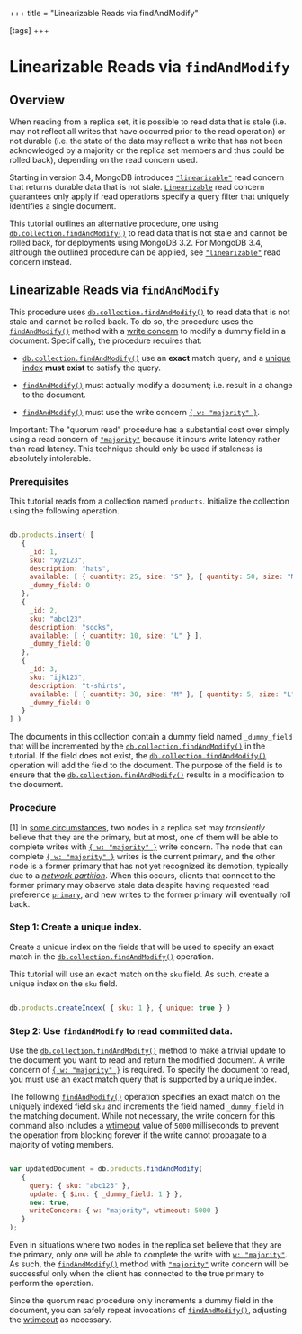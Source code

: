 +++
title = "Linearizable Reads via findAndModify"

[tags]
+++
# Linearizable Reads via ``findAndModify``


## Overview

When reading from a replica set, it is possible to read data that is
stale (i.e. may not reflect all writes that have occurred prior to the
read operation) or not durable (i.e. the state of the data may reflect
a write that has not been acknowledged by a majority or the replica set
members and thus could be rolled back), depending on the read concern
used.

Starting in version 3.4, MongoDB introduces
[``"linearizable"``](#readconcern."linearizable") read concern that returns durable data
that is not stale. [``Linearizable``](#readconcern."linearizable") read
concern guarantees only apply if read operations specify a query filter
that uniquely identifies a single document.

This tutorial outlines an alternative procedure, one using
[``db.collection.findAndModify()``](#db.collection.findAndModify) to read data that is not stale
and cannot be rolled back, for deployments using MongoDB 3.2. For
MongoDB 3.4, although the outlined procedure can be applied, see
[``"linearizable"``](#readconcern."linearizable") read concern instead.


## Linearizable Reads via ``findAndModify``

This procedure uses [``db.collection.findAndModify()``](#db.collection.findAndModify) to read
data that is not stale and cannot be rolled back. To do so, the
procedure uses the [``findAndModify()``](#db.collection.findAndModify) method with
a [write concern](#write-concern) to modify a dummy field in a
document. Specifically, the procedure requires that:

* [``db.collection.findAndModify()``](#db.collection.findAndModify) use an **exact** match query, and a [unique index](#) **must exist** to satisfy the query. 

* [``findAndModify()``](#db.collection.findAndModify) must actually modify a document; i.e. result in a change to the document. 

* [``findAndModify()``](#db.collection.findAndModify) must use the write concern [``{ w: "majority" }``](#writeconcern."majority"). 

Important: The "quorum read" procedure has a substantial cost over simply using a read concern of [``"majority"``](#readconcern."majority") because it incurs write latency rather than read latency. This technique should only be used if staleness is absolutely intolerable. 


### Prerequisites

This tutorial reads from a collection named ``products``. Initialize
the collection using the following operation.

```javascript

db.products.insert( [
   {
     _id: 1,
     sku: "xyz123",
     description: "hats",
     available: [ { quantity: 25, size: "S" }, { quantity: 50, size: "M" } ],
     _dummy_field: 0
   },
   {
     _id: 2,
     sku: "abc123",
     description: "socks",
     available: [ { quantity: 10, size: "L" } ],
     _dummy_field: 0
   },
   {
     _id: 3,
     sku: "ijk123",
     description: "t-shirts",
     available: [ { quantity: 30, size: "M" }, { quantity: 5, size: "L" } ],
     _dummy_field: 0
   }
] )

```

The documents in this collection contain a dummy field named
``_dummy_field`` that will be incremented by the
[``db.collection.findAndModify()``](#db.collection.findAndModify) in the tutorial. If the field
does not exist, the [``db.collection.findAndModify()``](#db.collection.findAndModify) operation
will add the field to the document. The purpose of the field is to
ensure that the [``db.collection.findAndModify()``](#db.collection.findAndModify) results in a
modification to the document.


### Procedure

[1] In [some circumstances](#edge-cases), two nodes in a replica set may *transiently* believe that they are the primary, but at most, one of them will be able to complete writes with [``{ w: "majority" }``](#writeconcern."majority") write concern. The node that can complete [``{ w: "majority" }``](#writeconcern."majority") writes is the current primary, and the other node is a former primary that has not yet recognized its demotion, typically due to a [*network partition*](#term-network-partition). When this occurs, clients that connect to the former primary may observe stale data despite having requested read preference [``primary``](#primary), and new writes to the former primary will eventually roll back. 


### Step 1: Create a unique index.

Create a unique index on the fields that will be used to specify an
exact match in the [``db.collection.findAndModify()``](#db.collection.findAndModify) operation.

This tutorial will use an exact match on the ``sku`` field. As such,
create a unique index on the ``sku`` field.

```javascript

db.products.createIndex( { sku: 1 }, { unique: true } )

```


### Step 2: Use ``findAndModify`` to read committed data.

Use the [``db.collection.findAndModify()``](#db.collection.findAndModify) method to make a
trivial update to the document you want to read and return the
modified document. A write concern of [``{ w: "majority" }``](#writeconcern."majority") is required. To specify the document to read, you must
use an exact match query that is supported by a unique index.

The following [``findAndModify()``](#db.collection.findAndModify) operation
specifies an exact match on the uniquely indexed field ``sku`` and
increments the field named ``_dummy_field`` in the matching document.
While not necessary, the write concern for this command also includes
a [wtimeout](#wc-wtimeout) value of ``5000`` milliseconds to prevent the
operation from blocking forever if the write cannot propagate to a
majority of voting members.

```javascript

var updatedDocument = db.products.findAndModify(
   {
     query: { sku: "abc123" },
     update: { $inc: { _dummy_field: 1 } },
     new: true,
     writeConcern: { w: "majority", wtimeout: 5000 }
   }
);

```

Even in situations where two nodes in the replica set believe that
they are the primary, only one will be able to complete the write with
[``w: "majority"``](#writeconcern."majority"). As such, the
[``findAndModify()``](#db.collection.findAndModify) method with
[``"majority"``](#writeconcern."majority") write concern will be successful only when
the client has connected to the true primary to perform the operation.

Since the quorum read procedure only increments a dummy field in the
document, you can safely repeat invocations of
[``findAndModify()``](#db.collection.findAndModify), adjusting the
[wtimeout](#wc-wtimeout) as necessary.
